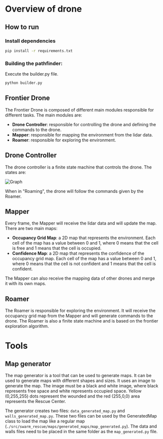 # Overview of drone

## How to run

### Install dependencies

```bash
pip install -r requirements.txt
```

### Building the pathfinder:

Execute the builder.py file.

```bash
python builder.py
```	

## Frontier Drone

The Frontier Drone is composed of different main modules responsible for different tasks. The main modules are:

- **Drone Controller**: responsible for controlling the drone and defining the commands to the drone.
- **Mapper**: responsible for mapping the environment from the lidar data.
- **Roamer**: responsible for exploring the environment.

## Drone Controller

The drone controller is a finite state machine that controls the drone. The states are:

![Graph](doc/graph.png)

When in "Roaming", the drone will follow the commands given by the Roamer.

## Mapper

Every frame, the Mapper will receive the lidar data and will update the map. There are two main maps:

- **Occupancy Grid Map**: a 2D map that represents the environment. Each cell of the map has a value between 0 and 1, where 0 means that the cell is free and 1 means that the cell is occupied. 
- **Confidence Map**: a 2D map that represents the confidence of the occupancy grid map. Each cell of the map has a value between 0 and 1, where 0 means that the cell is not confident and 1 means that the cell is confident.

The Mapper can also receive the mapping data of other drones and merge it with its own maps.

## Roamer

The Roamer is responsible for exploring the environment. It will receive the occupancy grid map from the Mapper and will generate commands to the drone. The Roamer is also a finite state machine and is based on the frontier exploration algorithm.


# Tools

## Map generator

The map generator is a tool that can be used to generate maps. It can be used to generate maps with different shapes and sizes. It uses an image to generate the map. The image must be a black and white image, where black represents free space and white represents occupied space. Yellow (0,255,255) dots represent the wounded and the red (255,0,0) area represents the Rescue Center.

The generator creates two files: ```data_generated_map.py``` and ```walls_generated_map.py```. These two files can be used by the GeneratedMap class to load the map like a regular map (```./src/swarm_rescue/maps/generated_maps/map_generated.py```). The data and walls files need to be placed in the same folder as the ```map_generated.py``` file.